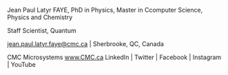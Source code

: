 Jean Paul Latyr FAYE, PhD in Physics, Master in Ccomputer Science, Physics and Chemistry

Staff Scientist, Quantum

jean.paul.latyr.faye@cmc.ca  |  Sherbrooke, QC, Canada 

CMC Microsystems  www.CMC.ca
LinkedIn  |  Twitter  |  Facebook  |  Instagram  |  YouTube

